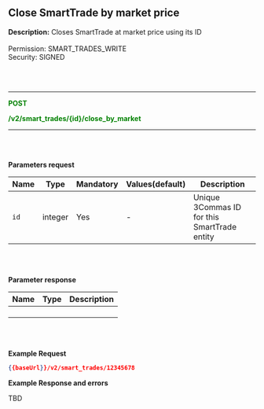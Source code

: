 ## Close SmartTrade by market price<br>

**Description:** Closes SmartTrade at market price using its ID<br>
<br>
Permission: SMART_TRADES_WRITE<br>
Security: SIGNED

<br>
<br>

-------- 

<mark style="color:green;background-color:white">**POST**

<mark style="color:green;background-color:white">**/v2/smart_trades/{id}/close_by_market**

-------- 
<br>
<br>

**Parameters request**<br>

| Name | Type |	Mandatory |	Values(default)	| Description|
|------|------|-----------|-----------------|------------|
|`id`  | integer	| Yes | - | Unique 3Commas ID for this SmartTrade entity |

<br>
<br>


**Parameter response**<br>

| Name | Type |	Description|
|------|------|------------|
|**` `**| | | 
<br>
<br>

**Example Request**<br>

```json
{{baseUrl}}/v2/smart_trades/12345678
```
**Example Response and errors**<br>

TBD
